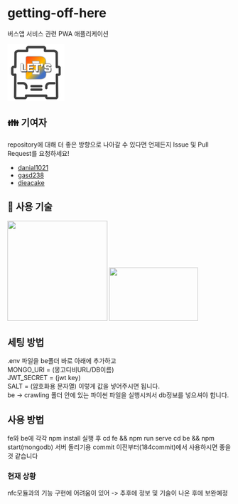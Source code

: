 # getting-off-here
버스앱 서비스 관련 PWA 애플리케이션

<img src="fe/public/img/icons/icon-128x128.png"/>

## 👪 기여자

repository에 대해 더 좋은 방향으로 나아갈 수 있다면 언제든지 Issue 및 Pull Request를 요청하세요!

- [danial1021](https://github.com/danial1021)
- [gasd238](https://github.com/gasd238)
- [dieacake](https://github.com/dieacake)

## 🔑 사용 기술

<img src="https://vuejs.org/images/logo.png" width="225" height="225" />
<img src="https://upload.wikimedia.org/wikipedia/commons/thumb/d/d9/Node.js_logo.svg/1200px-Node.js_logo.svg.png" width="200" height="120" />

## 세팅 방법

.env 파일을 be폴더 바로 아래에 추가하고  
MONGO_URI = (몽고디비URL/DB이름)  
JWT_SECRET = (jwt key)  
SALT = (암호화용 문자열)
이렇게 값을 넣어주시면 됩니다.  
be -> crawling 폴더 안에 있는 파이썬 파일을 실행시켜서 db정보를 넣으셔야 합니다.

## 사용 방법

fe와 be에 각각 npm install 실행 후 
cd fe && npm run serve
cd be && npm start(mongodb)
서버 돌리기용 commit 이전부터(184commit)에서 사용하시면 좋을 것 같습니다

### 현재 상황

nfc모듈과의 기능 구현에 어려움이 있어 -> 추후에 정보 및 기술이 나온 후에 보완예정
